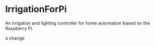 # IrrigationForPi
An irrigation and lighting controller for home automation based on the Raspberry Pi.

a change
